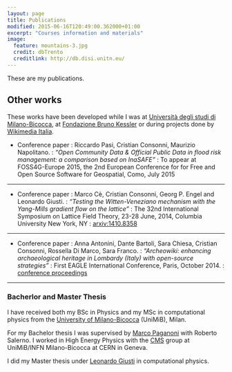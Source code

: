 ```yaml
---
layout: page
title: Publications
modified: 2015-06-16T120:49:00.362000+01:00
excerpt: "Courses information and materials"
image:
  feature: mountains-3.jpg
  credit: dbTrento
  creditlink: http://db.disi.unitn.eu/
---
```


These are my publications.

## Other works

These works have been developed while I was at [Università degli studi di Milano-Bicocca](http://www.unimib.it),
at [Fondazione Bruno Kessler](http://www.fbk.eu) or during projects done by [Wikimedia Italia](http://www.wikimedia.it).

* Conference paper
: Riccardo Pasi, Cristian Consonni, Maurizio Napolitano.
: _“Open Community Data & Official Public Data in flood risk management: a comparison based on InaSAFE”_
: To appear at FOSS4G-Europe 2015, the 2nd European Conference for for Free and Open Source Software for Geospatial, Como, July 2015

---

* Conference paper
: Marco Cè, Cristian Consonni, Georg P. Engel and Leonardo Giusti.
: _“Testing the Witten-Veneziano mechanism with the Yang-Mills gradient flow on the lattice”_
: The 32nd International Symposium on Lattice Field Theory, 23-28 June, 2014, Columbia University New York, NY
: [arxiv:1410.8358](http://arxiv.org/abs/1410.8358)

---

* Conference paper
: Anna Antonini, Dante Bartoli, Sara Chiesa, Cristian Consonni, Rossella Di Marco, Sara Franco.
: _“Archeowiki: enhancing archaeological heritage in Lombardy (Italy) with open-source strategies”_
: First EAGLE International Conference, Paris, October 2014.
: [conference proceedings](http://www.eagle-network.eu/wp-content/uploads/2015/01/Paris-Conference-Proceedings.pdf)

---

### Bacherlor and Master Thesis

I have received both my BSc in Physics and my MSc in computational physics 
from the [University of Milano-Bicocca](http://www.unimib.it) (UniMiB), Milan.

For my Bachelor thesis I was supervised by [Marco Paganoni](http://fisica.mib.infn.it/pages/it/chi-siamo/persone/who.php?user=paganoni&lang=IT)
with Roberto Salerno. I worked in High Energy Physics with the [CMS](http://cms.web.cern.ch/)
group at UniMiB/INFN Milano-Bicocca at CERN in Geneva. 

I did my Master thesis under [Leonardo Giusti](http://virgilio.mib.infn.it/~lgiusti/lgiusti.html) 
in computational physics.
